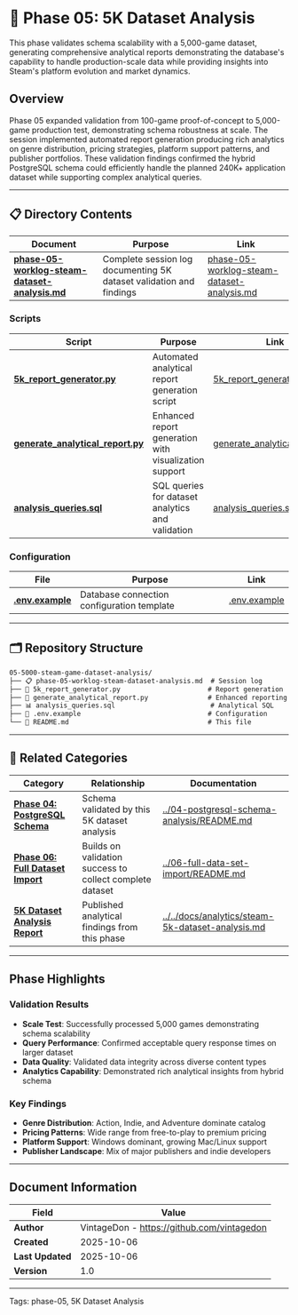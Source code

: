 <!--
---
title: "Phase 05: 5K Dataset Analysis"
description: "Expanded validation with 5,000-game dataset demonstrating schema scalability and generating comprehensive analytical report"
author: "VintageDon - https://github.com/vintagedon"
ai_contributor: "Claude 3.5 Sonnet (claude-sonnet-4-20250514)"
date: "2025-10-06"
version: "1.0"
status: "Published"
tags:
- type: [phase-documentation]
- domain: [data-engineering]
- tech: [python/postgresql/sql/analytics]
- phase: [phase-05]
related_documents:
- "[Work Logs Parent](../README.md)"
---
-->

# 📂 **Phase 05: 5K Dataset Analysis**

This phase validates schema scalability with a 5,000-game dataset, generating comprehensive analytical reports demonstrating the database's capability to handle production-scale data while providing insights into Steam's platform evolution and market dynamics.

## **Overview**

Phase 05 expanded validation from 100-game proof-of-concept to 5,000-game production test, demonstrating schema robustness at scale. The session implemented automated report generation producing rich analytics on genre distribution, pricing strategies, platform support patterns, and publisher portfolios. These validation findings confirmed the hybrid PostgreSQL schema could efficiently handle the planned 240K+ application dataset while supporting complex analytical queries.

---

## 📋 **Directory Contents**

| **Document** | **Purpose** | **Link** |
|--------------|-------------|----------|
| **[phase-05-worklog-steam-dataset-analysis.md](phase-05-worklog-steam-dataset-analysis.md)** | Complete session log documenting 5K dataset validation and findings | [phase-05-worklog-steam-dataset-analysis.md](phase-05-worklog-steam-dataset-analysis.md) |

### **Scripts**

| **Script** | **Purpose** | **Link** |
|------------|-------------|----------|
| **[5k_report_generator.py](5k_report_generator.py)** | Automated analytical report generation script | [5k_report_generator.py](5k_report_generator.py) |
| **[generate_analytical_report.py](generate_analytical_report.py)** | Enhanced report generation with visualization support | [generate_analytical_report.py](generate_analytical_report.py) |
| **[analysis_queries.sql](analysis_queries.sql)** | SQL queries for dataset analytics and validation | [analysis_queries.sql](analysis_queries.sql) |

### **Configuration**

| **File** | **Purpose** | **Link** |
|----------|-------------|----------|
| **[.env.example](.env.example)** | Database connection configuration template | [.env.example](.env.example) |

---

## 🗂️ **Repository Structure**

```markdown
05-5000-steam-game-dataset-analysis/
├── 📋 phase-05-worklog-steam-dataset-analysis.md  # Session log
├── 🐍 5k_report_generator.py                      # Report generation
├── 🐍 generate_analytical_report.py               # Enhanced reporting
├── 📊 analysis_queries.sql                        # Analytical SQL
├── 📄 .env.example                                # Configuration
└── 📂 README.md                                   # This file
```

---

## 🔗 **Related Categories**

| **Category** | **Relationship** | **Documentation** |
|--------------|------------------|-------------------|
| **[Phase 04: PostgreSQL Schema](../04-postgresql-schema-analysis/README.md)** | Schema validated by this 5K dataset analysis | [../04-postgresql-schema-analysis/README.md](../04-postgresql-schema-analysis/README.md) |
| **[Phase 06: Full Dataset Import](../06-full-data-set-import/README.md)** | Builds on validation success to collect complete dataset | [../06-full-data-set-import/README.md](../06-full-data-set-import/README.md) |
| **[5K Dataset Analysis Report](../../docs/analytics/steam-5k-dataset-analysis.md)** | Published analytical findings from this phase | [../../docs/analytics/steam-5k-dataset-analysis.md](../../docs/analytics/steam-5k-dataset-analysis.md) |

---

## **Phase Highlights**

### **Validation Results**

- **Scale Test**: Successfully processed 5,000 games demonstrating schema scalability
- **Query Performance**: Confirmed acceptable query response times on larger dataset
- **Data Quality**: Validated data integrity across diverse content types
- **Analytics Capability**: Demonstrated rich analytical insights from hybrid schema

### **Key Findings**

- **Genre Distribution**: Action, Indie, and Adventure dominate catalog
- **Pricing Patterns**: Wide range from free-to-play to premium pricing
- **Platform Support**: Windows dominant, growing Mac/Linux support
- **Publisher Landscape**: Mix of major publishers and indie developers

---

## **Document Information**

| **Field** | **Value** |
|-----------|-----------|
| **Author** | VintageDon - <https://github.com/vintagedon> |
| **Created** | 2025-10-06 |
| **Last Updated** | 2025-10-06 |
| **Version** | 1.0 |

---
Tags: phase-05, 5K Dataset Analysis
